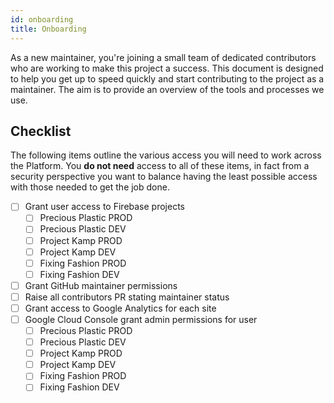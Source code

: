 ```yaml
---
id: onboarding
title: Onboarding
---
```


As a new maintainer, you're joining a small team of dedicated contributors who are working to make this project a success. This document is designed to help you get up to speed quickly and start contributing to the project as a maintainer. The aim is to provide an overview of the tools and processes we use.

## Checklist

The following items outline the various access you will need to work across the Platform. You **do not need**
access to all of these items, in fact from a security perspective you want to balance having the least possible access with those needed to get the job done.

- [ ] Grant user access to Firebase projects
  - [ ] Precious Plastic PROD
  - [ ] Precious Plastic DEV
  - [ ] Project Kamp PROD
  - [ ] Project Kamp DEV
  - [ ] Fixing Fashion PROD
  - [ ] Fixing Fashion DEV
- [ ] Grant GitHub maintainer permissions
- [ ] Raise all contributors PR stating maintainer status
- [ ] Grant access to Google Analytics for each site
- [ ] Google Cloud Console grant admin permissions for user
  - [ ] Precious Plastic PROD
  - [ ] Precious Plastic DEV
  - [ ] Project Kamp PROD
  - [ ] Project Kamp DEV
  - [ ] Fixing Fashion PROD
  - [ ] Fixing Fashion DEV
